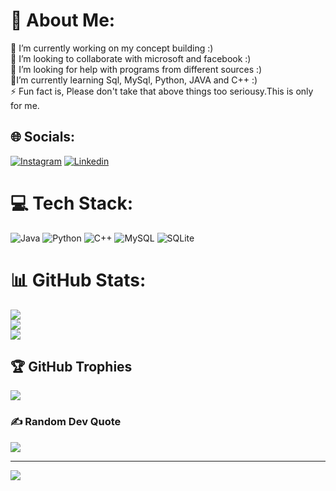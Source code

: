 # 💫 About Me:
🔭 I’m currently working on my concept building :)<br>👯 I’m looking to collaborate with microsoft and facebook :)<br>🤝 I’m looking for help with programs from different sources :)<br>🌱I’m currently learning Sql, MySql, Python, JAVA and C++ :)<br>⚡ Fun fact is, Please don't take that above things too seriousy.This is only for me.


## 🌐 Socials:
[![Instagram](https://img.shields.io/badge/Instagram-%23E4405F.svg?logo=Instagram&logoColor=white)](https://instagram.com/singh_subm) 
[![Linkedin](https://img.shields.io/badge/Linkedin-%23E4405F.svg?logo=Linkedin&logoColor=white)](https://www.linkedin.com/in/shubham-singh-88ab02284/) 

# 💻 Tech Stack:
![Java](https://img.shields.io/badge/java-%23ED8B00.svg?style=for-the-badge&logo=java&logoColor=white) ![Python](https://img.shields.io/badge/python-3670A0?style=for-the-badge&logo=python&logoColor=ffdd54) ![C++](https://img.shields.io/badge/c++-%2300599C.svg?style=for-the-badge&logo=c%2B%2B&logoColor=white) ![MySQL](https://img.shields.io/badge/mysql-%2300f.svg?style=for-the-badge&logo=mysql&logoColor=white) ![SQLite](https://img.shields.io/badge/sqlite-%2307405e.svg?style=for-the-badge&logo=sqlite&logoColor=white)
# 📊 GitHub Stats:
![](https://github-readme-stats.vercel.app/api?username=singhsubm&theme=dark&hide_border=true&include_all_commits=false&count_private=false)<br/>
![](https://github-readme-streak-stats.herokuapp.com/?user=singhsubm&theme=dark&hide_border=true)<br/>
![](https://github-readme-stats.vercel.app/api/top-langs/?username=singhsubm&theme=dark&hide_border=true&include_all_commits=false&count_private=false&layout=compact)

## 🏆 GitHub Trophies
![](https://github-profile-trophy.vercel.app/?username=singhsubm&theme=radical&no-frame=true&no-bg=true&margin-w=4)

### ✍️ Random Dev Quote
![](https://quotes-github-readme.vercel.app/api?type=vetical&theme=radical)

---
[![](https://visitcount.itsvg.in/api?id=singhsubm&icon=0&color=0)](https://visitcount.itsvg.in)

<!-- Proudly created with GPRM ( https://gprm.itsvg.in ) -->
